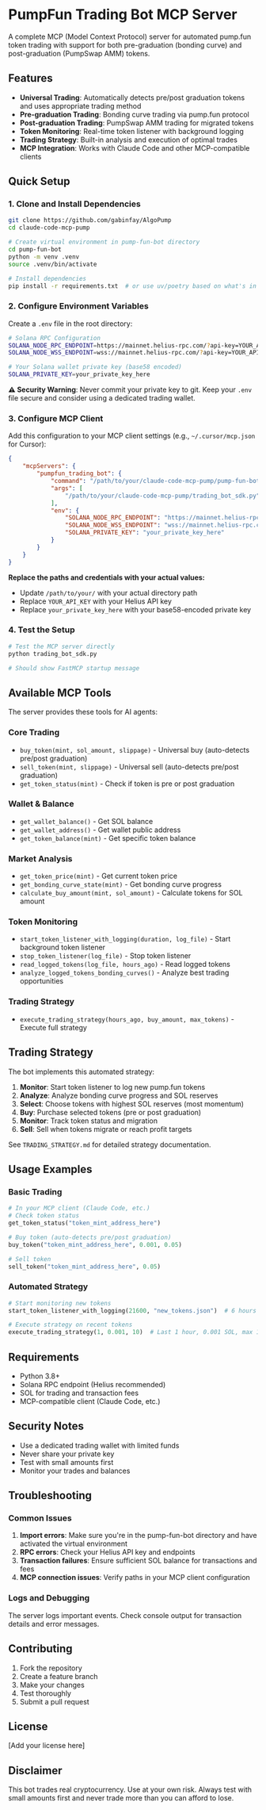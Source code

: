 # PumpFun Trading Bot MCP Server

A complete MCP (Model Context Protocol) server for automated pump.fun token trading with support for both pre-graduation (bonding curve) and post-graduation (PumpSwap AMM) tokens.

## Features

- **Universal Trading**: Automatically detects pre/post graduation tokens and uses appropriate trading method
- **Pre-graduation Trading**: Bonding curve trading via pump.fun protocol
- **Post-graduation Trading**: PumpSwap AMM trading for migrated tokens
- **Token Monitoring**: Real-time token listener with background logging
- **Trading Strategy**: Built-in analysis and execution of optimal trades
- **MCP Integration**: Works with Claude Code and other MCP-compatible clients

## Quick Setup

### 1. Clone and Install Dependencies

```bash
git clone https://github.com/gabinfay/AlgoPump
cd claude-code-mcp-pump

# Create virtual environment in pump-fun-bot directory
cd pump-fun-bot
python -m venv .venv
source .venv/bin/activate

# Install dependencies
pip install -r requirements.txt  # or use uv/poetry based on what's in pump-fun-bot
```

### 2. Configure Environment Variables

Create a `.env` file in the root directory:

```bash
# Solana RPC Configuration
SOLANA_NODE_RPC_ENDPOINT=https://mainnet.helius-rpc.com/?api-key=YOUR_API_KEY
SOLANA_NODE_WSS_ENDPOINT=wss://mainnet.helius-rpc.com/?api-key=YOUR_API_KEY

# Your Solana wallet private key (base58 encoded)
SOLANA_PRIVATE_KEY=your_private_key_here
```

**⚠️ Security Warning**: Never commit your private key to git. Keep your `.env` file secure and consider using a dedicated trading wallet.

### 3. Configure MCP Client

Add this configuration to your MCP client settings (e.g., `~/.cursor/mcp.json` for Cursor):

```json
{
    "mcpServers": {
        "pumpfun_trading_bot": {
            "command": "/path/to/your/claude-code-mcp-pump/pump-fun-bot/.venv/bin/python",
            "args": [
                "/path/to/your/claude-code-mcp-pump/trading_bot_sdk.py"
            ],
            "env": {
                "SOLANA_NODE_RPC_ENDPOINT": "https://mainnet.helius-rpc.com/?api-key=YOUR_API_KEY",
                "SOLANA_NODE_WSS_ENDPOINT": "wss://mainnet.helius-rpc.com/?api-key=YOUR_API_KEY",
                "SOLANA_PRIVATE_KEY": "your_private_key_here"
            }
        }
    }
}
```

**Replace the paths and credentials with your actual values:**
- Update `/path/to/your/` with your actual directory path
- Replace `YOUR_API_KEY` with your Helius API key
- Replace `your_private_key_here` with your base58-encoded private key

### 4. Test the Setup

```bash
# Test the MCP server directly
python trading_bot_sdk.py

# Should show FastMCP startup message
```

## Available MCP Tools

The server provides these tools for AI agents:

### Core Trading
- `buy_token(mint, sol_amount, slippage)` - Universal buy (auto-detects pre/post graduation)
- `sell_token(mint, slippage)` - Universal sell (auto-detects pre/post graduation)
- `get_token_status(mint)` - Check if token is pre or post graduation

### Wallet & Balance
- `get_wallet_balance()` - Get SOL balance
- `get_wallet_address()` - Get wallet public address
- `get_token_balance(mint)` - Get specific token balance

### Market Analysis
- `get_token_price(mint)` - Get current token price
- `get_bonding_curve_state(mint)` - Get bonding curve progress
- `calculate_buy_amount(mint, sol_amount)` - Calculate tokens for SOL amount

### Token Monitoring
- `start_token_listener_with_logging(duration, log_file)` - Start background token listener
- `stop_token_listener(log_file)` - Stop token listener
- `read_logged_tokens(log_file, hours_ago)` - Read logged tokens
- `analyze_logged_tokens_bonding_curves()` - Analyze best trading opportunities

### Trading Strategy
- `execute_trading_strategy(hours_ago, buy_amount, max_tokens)` - Execute full strategy

## Trading Strategy

The bot implements this automated strategy:

1. **Monitor**: Start token listener to log new pump.fun tokens
2. **Analyze**: Analyze bonding curve progress and SOL reserves
3. **Select**: Choose tokens with highest SOL reserves (most momentum)
4. **Buy**: Purchase selected tokens (pre or post graduation)
5. **Monitor**: Track token status and migration
6. **Sell**: Sell when tokens migrate or reach profit targets

See `TRADING_STRATEGY.md` for detailed strategy documentation.

## Usage Examples

### Basic Trading
```python
# In your MCP client (Claude Code, etc.)
# Check token status
get_token_status("token_mint_address_here")

# Buy token (auto-detects pre/post graduation)
buy_token("token_mint_address_here", 0.001, 0.05)

# Sell token
sell_token("token_mint_address_here", 0.05)
```

### Automated Strategy
```python
# Start monitoring new tokens
start_token_listener_with_logging(21600, "new_tokens.json")  # 6 hours

# Execute strategy on recent tokens
execute_trading_strategy(1, 0.001, 10)  # Last 1 hour, 0.001 SOL, max 10 tokens
```

## Requirements

- Python 3.8+
- Solana RPC endpoint (Helius recommended)
- SOL for trading and transaction fees
- MCP-compatible client (Claude Code, etc.)

## Security Notes

- Use a dedicated trading wallet with limited funds
- Never share your private key
- Test with small amounts first
- Monitor your trades and balances

## Troubleshooting

### Common Issues

1. **Import errors**: Make sure you're in the pump-fun-bot directory and have activated the virtual environment
2. **RPC errors**: Check your Helius API key and endpoints
3. **Transaction failures**: Ensure sufficient SOL balance for transactions and fees
4. **MCP connection issues**: Verify paths in your MCP client configuration

### Logs and Debugging

The server logs important events. Check console output for transaction details and error messages.

## Contributing

1. Fork the repository
2. Create a feature branch
3. Make your changes
4. Test thoroughly
5. Submit a pull request

## License

[Add your license here]

## Disclaimer

This bot trades real cryptocurrency. Use at your own risk. Always test with small amounts first and never trade more than you can afford to lose.